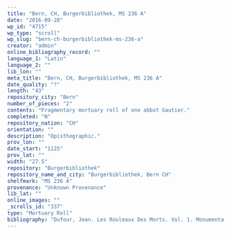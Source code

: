 ```yaml
---
title: "Bern, CH, Burgerbibliothek, MS 236 A"
date: "2016-09-28"
wp_id: "4715"
wp_type: "scroll"
wp_slug: "bern-ch-burgerbibliothek-ms-236-a"
creator: "admin"
online_bibliography_record: ""
language_1: "Latin"
language_2: ""
lib_lon: ""
meta_title: "Bern, CH, Burgerbibliothek, MS 236 A"
date_quality: "?"
length: "43"
repository_city: "Bern"
number_of_pieces: "2"
contents: "Fragmentary mortuary roll of one abbot Gautier."
completed: "N"
repository_nation: "CH"
orientation: ""
description: "Opisthographic."
prov_lon: ""
date_start: "1125"
prov_lat: ""
width: "27.5"
repository: "Burgerbibliothek"
repository_name_and_city: "Burgerbibliothek, Bern CH"
shelfmark: "MS 236 A"
provenance: "Unknown Provenance"
lib_lat: ""
online_images: ""
_scrolls_id: "337"
type: "Mortuary Roll"
bibliography: "Dufour, Jean. Les Rouleaux Des Morts. Vol. 1. Monumenta Palaeographica Medii Aevi. Series Gallica. Turnhout: Brepols, 2009. no. 137."
---
```



